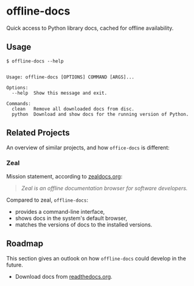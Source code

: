 # offline-docs

Quick access to Python library docs, cached for offline availability.


## Usage

```
$ offline-docs --help


Usage: offline-docs [OPTIONS] COMMAND [ARGS]...

Options:
  --help  Show this message and exit.

Commands:
  clean   Remove all downloaded docs from disc.
  python  Download and show docs for the running version of Python.
```


## Related Projects

An overview of similar projects, and how `office-docs` is different:

### Zeal

Mission statement, according to [zealdocs.org](https://zealdocs.org/):

> *Zeal is an offline documentation browser for software developers.*

Compared to zeal, `offline-docs`: 
* provides a command-line interface,
* shows docs in the system's default browser,
* matches the versions of docs to the installed versions.

## Roadmap

This section gives an outlook on how `offline-docs` could develop in the future. 

* Download docs from [readthedocs.org](https://readthedocs.org).
